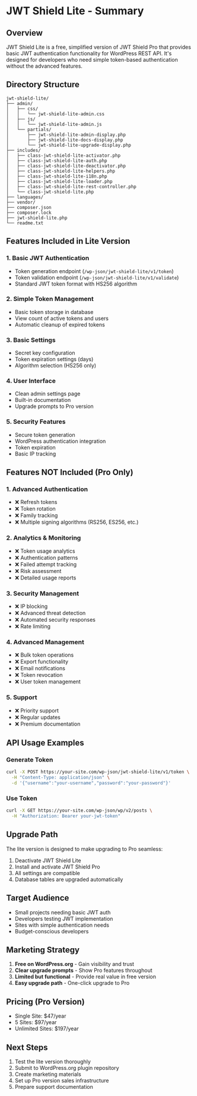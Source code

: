 # JWT Shield Lite - Summary

## Overview

JWT Shield Lite is a free, simplified version of JWT Shield Pro that provides basic JWT authentication functionality for WordPress REST API. It's designed for developers who need simple token-based authentication without the advanced features.

## Directory Structure

```
jwt-shield-lite/
├── admin/
│   ├── css/
│   │   └── jwt-shield-lite-admin.css
│   ├── js/
│   │   └── jwt-shield-lite-admin.js
│   └── partials/
│       ├── jwt-shield-lite-admin-display.php
│       ├── jwt-shield-lite-docs-display.php
│       └── jwt-shield-lite-upgrade-display.php
├── includes/
│   ├── class-jwt-shield-lite-activator.php
│   ├── class-jwt-shield-lite-auth.php
│   ├── class-jwt-shield-lite-deactivator.php
│   ├── class-jwt-shield-lite-helpers.php
│   ├── class-jwt-shield-lite-i18n.php
│   ├── class-jwt-shield-lite-loader.php
│   ├── class-jwt-shield-lite-rest-controller.php
│   └── class-jwt-shield-lite.php
├── languages/
├── vendor/
├── composer.json
├── composer.lock
├── jwt-shield-lite.php
└── readme.txt
```

## Features Included in Lite Version

### 1. Basic JWT Authentication

-   Token generation endpoint (`/wp-json/jwt-shield-lite/v1/token`)
-   Token validation endpoint (`/wp-json/jwt-shield-lite/v1/validate`)
-   Standard JWT token format with HS256 algorithm

### 2. Simple Token Management

-   Basic token storage in database
-   View count of active tokens and users
-   Automatic cleanup of expired tokens

### 3. Basic Settings

-   Secret key configuration
-   Token expiration settings (days)
-   Algorithm selection (HS256 only)

### 4. User Interface

-   Clean admin settings page
-   Built-in documentation
-   Upgrade prompts to Pro version

### 5. Security Features

-   Secure token generation
-   WordPress authentication integration
-   Token expiration
-   Basic IP tracking

## Features NOT Included (Pro Only)

### 1. Advanced Authentication

-   ❌ Refresh tokens
-   ❌ Token rotation
-   ❌ Family tracking
-   ❌ Multiple signing algorithms (RS256, ES256, etc.)

### 2. Analytics & Monitoring

-   ❌ Token usage analytics
-   ❌ Authentication patterns
-   ❌ Failed attempt tracking
-   ❌ Risk assessment
-   ❌ Detailed usage reports

### 3. Security Management

-   ❌ IP blocking
-   ❌ Advanced threat detection
-   ❌ Automated security responses
-   ❌ Rate limiting

### 4. Advanced Management

-   ❌ Bulk token operations
-   ❌ Export functionality
-   ❌ Email notifications
-   ❌ Token revocation
-   ❌ User token management

### 5. Support

-   ❌ Priority support
-   ❌ Regular updates
-   ❌ Premium documentation

## API Usage Examples

### Generate Token

```bash
curl -X POST https://your-site.com/wp-json/jwt-shield-lite/v1/token \
  -H "Content-Type: application/json" \
  -d '{"username":"your-username","password":"your-password"}'
```

### Use Token

```bash
curl -X GET https://your-site.com/wp-json/wp/v2/posts \
  -H "Authorization: Bearer your-jwt-token"
```

## Upgrade Path

The lite version is designed to make upgrading to Pro seamless:

1. Deactivate JWT Shield Lite
2. Install and activate JWT Shield Pro
3. All settings are compatible
4. Database tables are upgraded automatically

## Target Audience

-   Small projects needing basic JWT auth
-   Developers testing JWT implementation
-   Sites with simple authentication needs
-   Budget-conscious developers

## Marketing Strategy

1. **Free on WordPress.org** - Gain visibility and trust
2. **Clear upgrade prompts** - Show Pro features throughout
3. **Limited but functional** - Provide real value in free version
4. **Easy upgrade path** - One-click upgrade to Pro

## Pricing (Pro Version)

-   Single Site: $47/year
-   5 Sites: $97/year
-   Unlimited Sites: $197/year

## Next Steps

1. Test the lite version thoroughly
2. Submit to WordPress.org plugin repository
3. Create marketing materials
4. Set up Pro version sales infrastructure
5. Prepare support documentation
